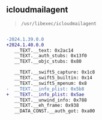 ## icloudmailagent

> `/usr/libexec/icloudmailagent`

```diff

-2024.1.39.0.0
+2024.1.40.0.0
   __TEXT.__text: 0x2ac14
   __TEXT.__auth_stubs: 0x13f0
   __TEXT.__objc_stubs: 0x80

   __TEXT.__swift5_capture: 0x1c8
   __TEXT.__swift5_builtin: 0x14
   __TEXT.__swift5_mpenum: 0x8
-  __TEXT.__info_plist: 0x5b8
+  __TEXT.__info_plist: 0x5ae
   __TEXT.__unwind_info: 0x788
   __TEXT.__eh_frame: 0x938
   __DATA_CONST.__auth_got: 0xa00

```
